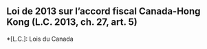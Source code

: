 ## Loi de 2013 sur l’accord fiscal Canada-Hong Kong (L.C. 2013, ch. 27, art. 5)
  *[L.C.]: Lois du Canada
